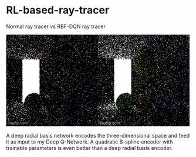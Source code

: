 # RL-based-ray-tracer

Normal ray tracer vs RBF-DQN ray tracer

<img src="/scene.gif">

A deep radial basis network encodes the three-dimensional space and feed it as input to my Deep Q-Network. 
A quadratic B-spline encoder with trainable parameters is even better than a deep radial basis encoder.



